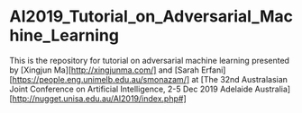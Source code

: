 # AI2019_Tutorial_on_Adversarial_Machine_Learning
This is the repository for tutorial on adversarial machine learning presented by [Xingjun Ma][http://xingjunma.com/] and [Sarah Erfani][https://people.eng.unimelb.edu.au/smonazam/] at [The 32nd Australasian Joint Conference on Artificial Intelligence, 2-5 Dec 2019 Adelaide Australia][http://nugget.unisa.edu.au/AI2019/index.php#]
